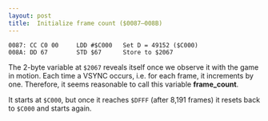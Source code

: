 ```yaml
---
layout: post
title:  Initialize frame count ($0087—008B)
---
```


```
0087: CC C0 00     LDD #$C000   Set D = 49152 ($C000)
008A: DD 67        STD $67      Store to $2067
```

The 2-byte variable at `$2067` reveals itself once we observe it with the game in motion. Each time a VSYNC occurs, i.e. for each frame, it increments by one. Therefore, it seems reasonable to call this variable **frame_count**.

It starts at `$C000`, but once it reaches `$DFFF` (after 8,191 frames) it resets back to `$C000` and starts again.